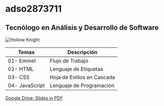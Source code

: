 # adso2873711

## Tecnólogo en Análisis y Desarrollo de Software 

![Hollow Knight](http://tinyurl.com/pnn2eaz8)

| Temas | Descripción |
| ----- | ----------- |
| 01- Emmet| Flujo de Trabajo |
| 02- HTML| Lenguaje de Etiquetas |
| 03- CSS| Hoja de Estilos en Cascada |
| 04- JavaScript| Lenguaje de Programación |


[Google Drive: Slides in PDF](http://tinyurl.com/wnkk334u)
